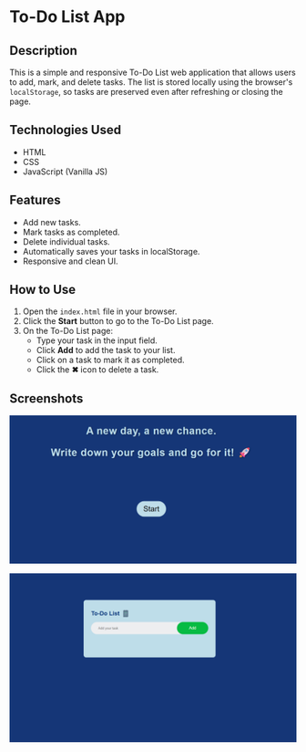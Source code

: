 # To-Do List App

## Description
This is a simple and responsive To-Do List web application that allows users to add, mark, and delete tasks. The list is stored locally using the browser's `localStorage`, so tasks are preserved even after refreshing or closing the page.

## Technologies Used
- HTML
- CSS
- JavaScript (Vanilla JS)

## Features
- Add new tasks.
- Mark tasks as completed.
- Delete individual tasks.
- Automatically saves your tasks in localStorage.
- Responsive and clean UI.

## How to Use
1. Open the `index.html` file in your browser.
2. Click the **Start** button to go to the To-Do List page.
3. On the To-Do List page:
   - Type your task in the input field.
   - Click **Add** to add the task to your list.
   - Click on a task to mark it as completed.
   - Click the **✖** icon to delete a task.

## Screenshots

![Welcome Page](Screenshots/Screenshot_1.png)

![To-Do List](Screenshots/Screenshot_2.png)
